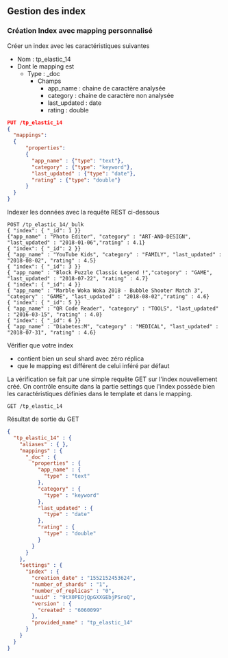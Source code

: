 ## Gestion des index
### Création Index avec mapping personnalisé

Créer un index avec les caractéristiques suivantes
* Nom : tp_elastic_14
* Dont le mapping est
    * Type : _doc
        * Champs
            * app_name : chaine de caractère analysée
            * category : chaine de caractère non analysée
            * last_updated : date
            * rating : double

```json
PUT /tp_elastic_14
{
  "mappings": 
  {
      "properties": 
      {
        "app_name" : {"type": "text"},
        "category" : {"type": "keyword"},
        "last_updated" : {"type": "date"},
        "rating" : {"type": "double"}      
      }      
  }
}
```

Indexer les données avec la requête REST ci-dessous
```shell
POST /tp_elastic_14/_bulk
{ "index": { "_id": 1 }}
{"app_name" : "Photo Editor", "category" : "ART-AND-DESIGN", "last_updated" : "2018-01-06","rating" : 4.1}
{ "index": { "_id": 2 }}
{ "app_name" : "YouTube Kids", "category" : "FAMILY", "last_updated" : "2018-08-02", "rating" : 4.5}
{ "index": { "_id": 3 }}      
{ "app_name" : "Block Puzzle Classic Legend !","category" : "GAME", "last_updated" : "2018-07-22", "rating" : 4.7}
{ "index": { "_id": 4 }}      
{ "app_name" : "Marble Woka Woka 2018 - Bubble Shooter Match 3", "category" : "GAME", "last_updated" : "2018-08-02","rating" : 4.6}
{ "index": { "_id": 5 }}      
{ "app_name" : "QR Code Reader", "category" : "TOOLS", "last_updated" : "2016-03-15", "rating" : 4.0}
{ "index": { "_id": 6 }}      
{ "app_name" : "Diabetes:M", "category" : "MEDICAL", "last_updated" : "2018-07-31", "rating" : 4.6}      
```

Vérifier que votre index 
* contient bien un seul shard avec zéro réplica
* que le mapping est différent de celui inféré par défaut


La vérification se fait par une simple requête GET sur l'index nouvellement créé. On contrôle ensuite dans la partie settings que l'index possède bien les caractéristiques définies dans le template et dans le mapping.
```shell
GET /tp_elastic_14
```

Résultat de sortie du GET
```json
{
  "tp_elastic_14" : {
    "aliases" : { },
    "mappings" : {
      "_doc" : {
        "properties" : {
          "app_name" : {
            "type" : "text"
          },
          "category" : {
            "type" : "keyword"
          },
          "last_updated" : {
            "type" : "date"
          },
          "rating" : {
            "type" : "double"
          }
        }
      }
    },
    "settings" : {
      "index" : {
        "creation_date" : "1552152453624",
        "number_of_shards" : "1",
        "number_of_replicas" : "0",
        "uuid" : "9tX0PEOjQpGXXGEbjPSroQ",
        "version" : {
          "created" : "6060099"
        },
        "provided_name" : "tp_elastic_14"
      }
    }
  }
}
```
 

